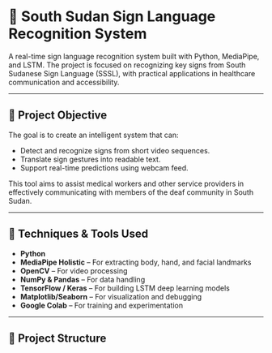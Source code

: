 # 🤟 South Sudan Sign Language Recognition System

A real-time sign language recognition system built with Python, MediaPipe, and LSTM. The project is focused on recognizing key signs from South Sudanese Sign Language (SSSL), with practical applications in healthcare communication and accessibility.

---

## 📌 Project Objective

The goal is to create an intelligent system that can:
- Detect and recognize signs from short video sequences.
- Translate sign gestures into readable text.
- Support real-time predictions using webcam feed.

This tool aims to assist medical workers and other service providers in effectively communicating with members of the deaf community in South Sudan.

---

## 🧠 Techniques & Tools Used

- **Python**
- **MediaPipe Holistic** – For extracting body, hand, and facial landmarks
- **OpenCV** – For video processing
- **NumPy & Pandas** – For data handling
- **TensorFlow / Keras** – For building LSTM deep learning models
- **Matplotlib/Seaborn** – For visualization and debugging
- **Google Colab** – For training and experimentation

---

## 📁 Project Structure

